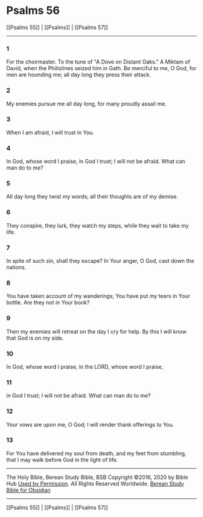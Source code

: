 # Psalms 56

[[Psalms 55]] | [[Psalms]] | [[Psalms 57]]

---

### 1
For the choirmaster. To the tune of "A Dove on Distant Oaks." A Miktam of David, when the Philistines seized him in Gath. Be merciful to me, O God, for men are hounding me; all day long they press their attack.

### 2
My enemies pursue me all day long, for many proudly assail me.

### 3
When I am afraid, I will trust in You.

### 4
In God, whose word I praise, in God I trust; I will not be afraid. What can man do to me?

### 5
All day long they twist my words; all their thoughts are of my demise.

### 6
They conspire, they lurk, they watch my steps, while they wait to take my life.

### 7
In spite of such sin, shall they escape? In Your anger, O God, cast down the nations.

### 8
You have taken account of my wanderings; You have put my tears in Your bottle. Are they not in Your book?

### 9
Then my enemies will retreat on the day I cry for help. By this I will know that God is on my side.

### 10
In God, whose word I praise, in the LORD, whose word I praise,

### 11
in God I trust; I will not be afraid. What can man do to me?

### 12
Your vows are upon me, O God; I will render thank offerings to You.

### 13
For You have delivered my soul from death, and my feet from stumbling, that I may walk before God in the light of life.

---

The Holy Bible, Berean Study Bible, BSB
Copyright ©2016, 2020 by Bible Hub
[Used by Permission](https://berean.bible/terms.htm). All Rights Reserved Worldwide.
[Berean Study Bible for Obsidian](https://github.com/gapmiss/berean-study-bible-for-obsidian)

---

[[Psalms 55]] | [[Psalms]] | [[Psalms 57]]

